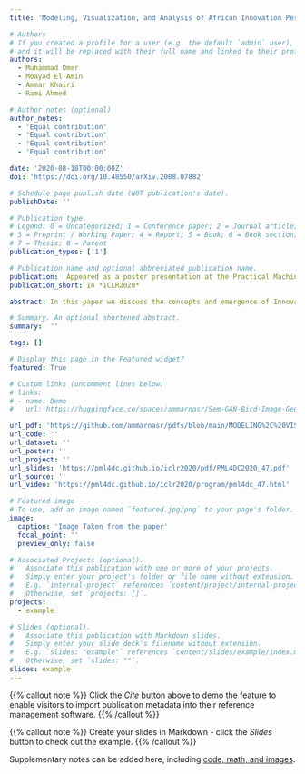 ```yaml
---
title: 'Modeling, Visualization, and Analysis of African Innovation Performance'

# Authors
# If you created a profile for a user (e.g. the default `admin` user), write the username (folder name) here
# and it will be replaced with their full name and linked to their profile.
authors:
  - Muhammad Omer
  - Moayad El-Amin
  - Ammar Khairi
  - Rami Ahmed

# Author notes (optional)
author_notes:
  - 'Equal contribution'
  - 'Equal contribution'
  - 'Equal contribution'
  - 'Equal contribution'

date: '2020-08-18T00:00:00Z'
doi: 'https://doi.org/10.48550/arXiv.2008.07882'

# Schedule page publish date (NOT publication's date).
publishDate: ''

# Publication type.
# Legend: 0 = Uncategorized; 1 = Conference paper; 2 = Journal article;
# 3 = Preprint / Working Paper; 4 = Report; 5 = Book; 6 = Book section;
# 7 = Thesis; 8 = Patent
publication_types: ['1']

# Publication name and optional abbreviated publication name.
publication:  Appeared as a poster presentation at the Practical Machine Learning for Developing Countries workshop in the 2020 International Conference on Learning Representation (ICLR), formerly Addis Ababa, held virtually
publication_short: In *ICLR2020*

abstract: In this paper we discuss the concepts and emergence of Innovation Performance, and how to quantify it, primarily working with data from the Global Innovation Index, with emphasis on the African Innovation Performance. We briefly overview existing literature on using machine learning for modeling innovation performance, and use simple machine learning techniques, to analyze and predict the "Mobile App Creation Indicator" from the Global Innovation Index, by using insights from the stack-overflow developers survey. Also, we build and compare models to predict the Innovation Output Sub-index, also from the Global Innovation Index.

# Summary. An optional shortened abstract.
summary:  ''

tags: []

# Display this page in the Featured widget?
featured: True

# Custom links (uncomment lines below)
# links:
# - name: Demo
#   url: https://huggingface.co/spaces/ammarnasr/Sem-GAN-Bird-Image-Generator

url_pdf: 'https://github.com/ammarnasr/pdfs/blob/main/MODELING%2C%20VISUALIZATION%2C%20AND%20ANALYSIS.pdf'
url_code: ''
url_dataset: ''
url_poster: ''
url_project: ''
url_slides: 'https://pml4dc.github.io/iclr2020/pdf/PML4DC2020_47.pdf'
url_source: ''
url_video: 'https://pml4dc.github.io/iclr2020/program/pml4dc_47.html'

# Featured image
# To use, add an image named `featured.jpg/png` to your page's folder.
image:
  caption: 'Image Taken from the paper'
  focal_point: ''
  preview_only: false

# Associated Projects (optional).
#   Associate this publication with one or more of your projects.
#   Simply enter your project's folder or file name without extension.
#   E.g. `internal-project` references `content/project/internal-project/index.md`.
#   Otherwise, set `projects: []`.
projects:
  - example

# Slides (optional).
#   Associate this publication with Markdown slides.
#   Simply enter your slide deck's filename without extension.
#   E.g. `slides: "example"` references `content/slides/example/index.md`.
#   Otherwise, set `slides: ""`.
slides: example
---
```


{{% callout note %}}
Click the _Cite_ button above to demo the feature to enable visitors to import publication metadata into their reference management software.
{{% /callout %}}

{{% callout note %}}
Create your slides in Markdown - click the _Slides_ button to check out the example.
{{% /callout %}}

Supplementary notes can be added here, including [code, math, and images](https://wowchemy.com/docs/writing-markdown-latex/).
